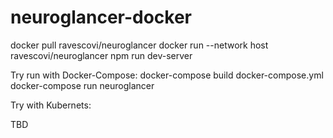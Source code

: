 # neuroglancer-docker


docker pull ravescovi/neuroglancer
docker run --network host ravescovi/neuroglancer 
npm run dev-server


Try run with Docker-Compose:
docker-compose build docker-compose.yml
docker-compose run neuroglancer

Try with Kubernets:

TBD

